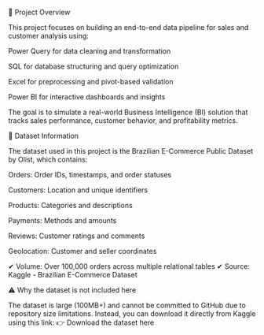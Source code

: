 📌 Project Overview

This project focuses on building an end-to-end data pipeline for sales and customer analysis using:

Power Query for data cleaning and transformation

SQL for database structuring and query optimization

Excel for preprocessing and pivot-based validation

Power BI for interactive dashboards and insights

The goal is to simulate a real-world Business Intelligence (BI) solution that tracks sales performance, customer behavior, and profitability metrics.

📂 Dataset Information

The dataset used in this project is the Brazilian E-Commerce Public Dataset by Olist, which contains:

Orders: Order IDs, timestamps, and order statuses

Customers: Location and unique identifiers

Products: Categories and descriptions

Payments: Methods and amounts

Reviews: Customer ratings and comments

Geolocation: Customer and seller coordinates

✔ Volume: Over 100,000 orders across multiple relational tables
✔ Source: Kaggle - Brazilian E-Commerce Dataset

⚠ Why the dataset is not included here

The dataset is large (100MB+) and cannot be committed to GitHub due to repository size limitations.
Instead, you can download it directly from Kaggle using this link:
👉 Download the dataset here